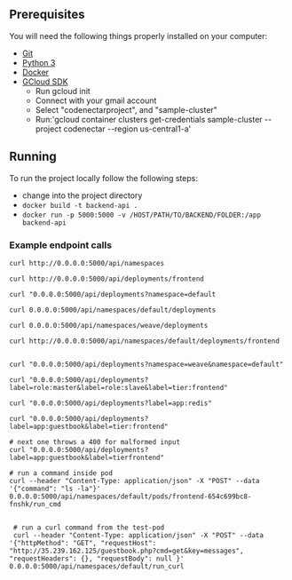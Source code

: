 ## Prerequisites

You will need the following things properly installed on your computer:

* [Git](http://git-scm.com/)
* [Python 3](https://www.python.org/)
* [Docker](https://www.docker.com/)
* [GCloud SDK](https://cloud.google.com/sdk/)
    * Run gcloud init
    * Connect with your gmail account
    * Select "codenectarproject", and "sample-cluster"
    * Run:'gcloud container clusters get-credentials sample-cluster --project codenectar --region us-central1-a'
    

## Running

To run the project locally follow the following steps:

* change into the project directory
* `docker build -t backend-api .`
* `docker run -p 5000:5000 -v /HOST/PATH/TO/BACKEND/FOLDER:/app backend-api`


### Example endpoint calls
```
curl http://0.0.0.0:5000/api/namespaces

curl http://0.0.0.0:5000/api/deployments/frontend

curl "0.0.0.0:5000/api/deployments?namespace=default

curl 0.0.0.0:5000/api/namespaces/default/deployments

curl 0.0.0.0:5000/api/namespaces/weave/deployments

curl http://0.0.0.0:5000/api/namespaces/default/deployments/frontend


curl "0.0.0.0:5000/api/deployments?namespace=weave&namespace=default"

curl "0.0.0.0:5000/api/deployments?label=role:master&label=role:slave&label=tier:frontend"

curl "0.0.0.0:5000/api/deployments?label=app:redis"

curl "0.0.0.0:5000/api/deployments?label=app:guestbook&label=tier:frontend"

# next one throws a 400 for malformed input
curl "0.0.0.0:5000/api/deployments?label=app:guestbook&label=tierfrontend"

# run a command inside pod
curl --header "Content-Type: application/json" -X "POST" --data '{"command": "ls -la"}' 0.0.0.0:5000/api/namespaces/default/pods/frontend-654c699bc8-fnshk/run_cmd

 
 # run a curl command from the test-pod
 curl --header "Content-Type: application/json" -X "POST" --data '{"httpMethod": "GET", "requestHost": "http://35.239.162.125/guestbook.php?cmd=get&key=messages", "requestHeaders": {}, "requestBody": null }' 0.0.0.0:5000/api/namespaces/default/run_curl
```

 